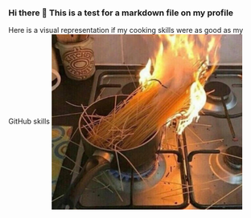 ### Hi there 👋 This is a test for a markdown file on my profile

Here is a visual representation if my cooking skills were as good as my GitHub skills 
<a><img src='pictures/burning_pasta.jpg' align="center" height="350" /></a>

<!--
**larscaspersen/larscaspersen** is a ✨ _special_ ✨ repository because its `README.md` (this file) appears on your GitHub profile.

Here are some ideas to get you started:

- 🔭 I’m currently working on ...
- 🌱 I’m currently learning ...
- 👯 I’m looking to collaborate on ...
- 🤔 I’m looking for help with ...
- 💬 Ask me about ...
- 📫 How to reach me: ...
- 😄 Pronouns: ...
- ⚡ Fun fact: ...
-->
